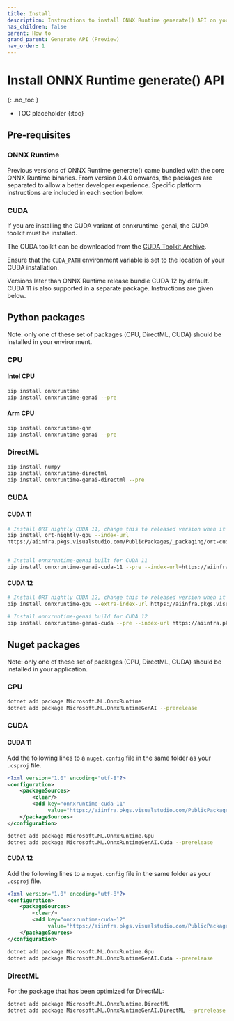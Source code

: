 ```yaml
---
title: Install
description: Instructions to install ONNX Runtime generate() API on your target platform in your environment
has_children: false
parent: How to
grand_parent: Generate API (Preview)
nav_order: 1
---
```


# Install ONNX Runtime generate() API
{: .no_toc }

* TOC placeholder
{:toc}

## Pre-requisites

### ONNX Runtime

Previous versions of ONNX Runtime generate() came bundled with the core ONNX Runtime binaries. From version 0.4.0 onwards, the packages are separated to allow a better developer experience. Specific platform instructions are included in each section below.

### CUDA

If you are installing the CUDA variant of onnxruntime-genai, the CUDA toolkit must be installed.

The CUDA toolkit can be downloaded from the [CUDA Toolkit Archive](https://developer.nvidia.com/cuda-toolkit-archive).

Ensure that the `CUDA_PATH` environment variable is set to the location of your CUDA installation.

Versions later than ONNX Runtime release bundle CUDA 12 by default. CUDA 11 is also supported in a separate package. Instructions are given below.

## Python packages

Note: only one of these set of packages (CPU, DirectML, CUDA) should be installed in your environment.

### CPU

#### Intel CPU

```bash
pip install onnxruntime
pip install onnxruntime-genai --pre
```

#### Arm CPU

```bash
pip install onnxruntime-qnn
pip install onnxruntime-genai --pre
```


### DirectML

```bash
pip install numpy
pip install onnxruntime-directml
pip install onnxruntime-genai-directml --pre
```

### CUDA

#### CUDA 11

```bash
# Install ORT nightly CUDA 11, change this to released version when it is released
pip install ort-nightly-gpu --index-url
https://aiinfra.pkgs.visualstudio.com/PublicPackages/_packaging/ort-cuda-11-nightly/pypi/simple


# Install onnxruntime-genai built for CUDA 11
pip install onnxruntime-genai-cuda-11 --pre --index-url=https://aiinfra.pkgs.visualstudio.com/PublicPackages/_packaging/onnxruntime-genai/pypi/simple/
```

#### CUDA 12

```bash
# Install ORT nightly CUDA 12, change this to released version when it is released
pip install onnxruntime-gpu --extra-index-url https://aiinfra.pkgs.visualstudio.com/PublicPackages/_packaging/onnxruntime-cuda-12/pypi/simple/

# Install onnxruntime-genai build for CUDA 12
pip install onnxruntime-genai-cuda --pre --index-url https://aiinfra.pkgs.visualstudio.com/PublicPackages/_packaging/onnxruntime-genai/pypi/simple/
```

## Nuget packages

Note: only one of these set of packages (CPU, DirectML, CUDA) should be installed in your application.

### CPU

```bash
dotnet add package Microsoft.ML.OnnxRuntime
dotnet add package Microsoft.ML.OnnxRuntimeGenAI --prerelease
```

### CUDA 

#### CUDA 11

Add the following lines to a `nuget.config` file in the same folder as your `.csproj` file.

```xml
<?xml version="1.0" encoding="utf-8"?>
<configuration>
    <packageSources>
        <clear/>
        <add key="onnxruntime-cuda-11"
             value="https://aiinfra.pkgs.visualstudio.com/PublicPackages/_packaging/onnxruntime-cuda-11/nuget/v3/index.json"/>
    </packageSources>
</configuration>
```

```bash
dotnet add package Microsoft.ML.OnnxRuntime.Gpu
dotnet add package Microsoft.ML.OnnxRuntimeGenAI.Cuda --prerelease
```

#### CUDA 12

Add the following lines to a `nuget.config` file in the same folder as your `.csproj` file.

```xml
<?xml version="1.0" encoding="utf-8"?>
<configuration>
    <packageSources>
        <clear/>
        <add key="onnxruntime-cuda-12"
             value="https://aiinfra.pkgs.visualstudio.com/PublicPackages/_packaging/onnxruntime-cuda-12/nuget/v3/index.json"/>
    </packageSources>
</configuration>
```


```bash
dotnet add package Microsoft.ML.OnnxRuntime.Gpu
dotnet add package Microsoft.ML.OnnxRuntimeGenAI.Cuda --prerelease
```

### DirectML

For the package that has been optimized for DirectML:

```bash
dotnet add package Microsoft.ML.OnnxRuntime.DirectML
dotnet add package Microsoft.ML.OnnxRuntimeGenAI.DirectML --prerelease
```





   


